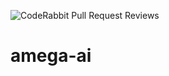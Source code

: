 ![CodeRabbit Pull Request Reviews](https://img.shields.io/coderabbit/prs/github/Cameroon-Developer-Network/amega-ai?utm_source=oss&utm_medium=github&utm_campaign=Cameroon-Developer-Network%2Famega-ai&labelColor=171717&color=FF570A&link=https%3A%2F%2Fcoderabbit.ai&label=CodeRabbit+Reviews)
# amega-ai
